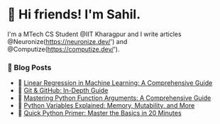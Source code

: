 # 👋 Hi friends! I'm Sahil.

I'm a MTech CS Student @IIT Kharagpur and I write articles @Neuronize(https://neuronize.dev/') and @Computize(https://computize.dev/'). 


### 📙 Blog Posts
<!-- BLOGPOSTS:START -->
 - 🌮 [Linear Regression in Machine Learning: A Comprehensive Guide](https://neuronize.dev/linear-regression-in-machine-learning-a-comprehensive-guide)
 - 🌮 [Git &amp; GitHub: In-Depth Guide](https://neuronize.dev/git-github-in-depth-guide)
 - 🚀 [Mastering Python Function Arguments: A Comprehensive Guide](https://neuronize.dev/mastering-python-function-arguments-a-comprehensive-guide)
 - 🚀 [Python Variables Explained: Memory, Mutability, and More](https://neuronize.dev/python-variables-explained-memory-mutability-and-more)
 - 🚀 [Quick Python Primer: Master the Basics in 20 Minutes](https://neuronize.dev/quick-python-primer-master-the-basics-in-20-minutes)<!-- BLOGPOSTS:END -->

<!--
**dotslashbit/dotslashbit** is a ✨ _special_ ✨ repository because its `README.md` (this file) appears on your GitHub profile.

Here are some ideas to get you started:

- 🔭 I’m currently working on ...
- 🌱 I’m currently learning ...
- 👯 I’m looking to collaborate on ...
- 🤔 I’m looking for help with ...
- 💬 Ask me about ...
- 📫 How to reach me: ...
- 😄 Pronouns: ...
- ⚡ Fun fact: ...
-->
